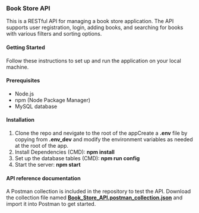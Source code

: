 ### Book Store API

This is a RESTful API for managing a book store application. The API supports user registration, login, adding books, and searching for books with various filters and sorting options.

#### Getting Started

Follow these instructions to set up and run the application on your local machine.

#### Prerequisites

- Node.js
- npm (Node Package Manager)
- MySQL database

#### Installation

1. Clone the repo and nevigate to the root of the appCreate a **.env** file by copying from **.env_dev** and modify the environment variables as needed at the root of the app.
2. Install Dependencies (CMD): **npm install**
3. Set up the database tables (CMD): **npm run config**
4. Start the server: **npm start**

#### API reference documentation

A Postman collection is included in the repository to test the API. Download the collection file named **[Book_Store_API.postman_collection.json](Book_Store_API.postman_collection.json)** and import it into Postman to get started.
